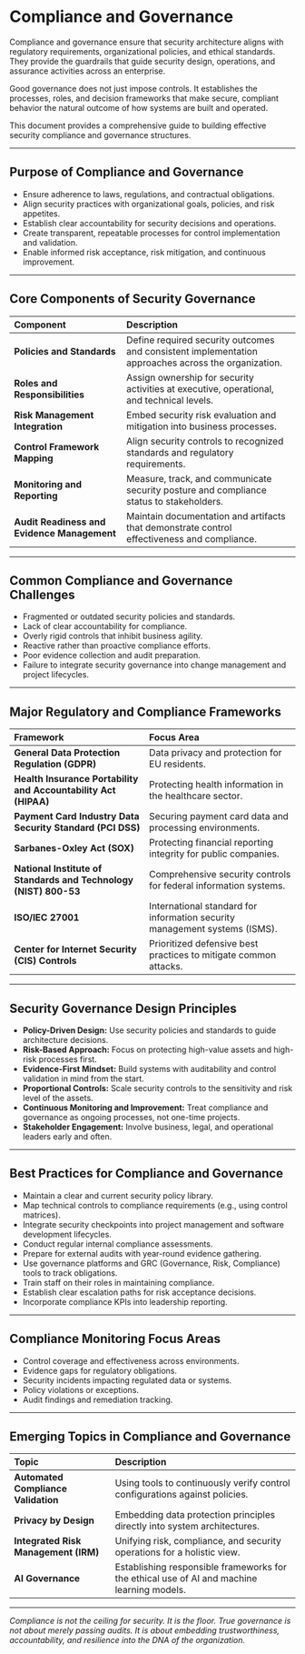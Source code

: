 # Compliance and Governance

Compliance and governance ensure that security architecture aligns with regulatory requirements, organizational policies, and ethical standards. They provide the guardrails that guide security design, operations, and assurance activities across an enterprise.

Good governance does not just impose controls. It establishes the processes, roles, and decision frameworks that make secure, compliant behavior the natural outcome of how systems are built and operated.

This document provides a comprehensive guide to building effective security compliance and governance structures.

---

## Purpose of Compliance and Governance

- Ensure adherence to laws, regulations, and contractual obligations.
- Align security practices with organizational goals, policies, and risk appetites.
- Establish clear accountability for security decisions and operations.
- Create transparent, repeatable processes for control implementation and validation.
- Enable informed risk acceptance, risk mitigation, and continuous improvement.

---

## Core Components of Security Governance

| Component | Description |
|:----------|:------------|
| **Policies and Standards** | Define required security outcomes and consistent implementation approaches across the organization. |
| **Roles and Responsibilities** | Assign ownership for security activities at executive, operational, and technical levels. |
| **Risk Management Integration** | Embed security risk evaluation and mitigation into business processes. |
| **Control Framework Mapping** | Align security controls to recognized standards and regulatory requirements. |
| **Monitoring and Reporting** | Measure, track, and communicate security posture and compliance status to stakeholders. |
| **Audit Readiness and Evidence Management** | Maintain documentation and artifacts that demonstrate control effectiveness and compliance.

---

## Common Compliance and Governance Challenges

- Fragmented or outdated security policies and standards.
- Lack of clear accountability for compliance.
- Overly rigid controls that inhibit business agility.
- Reactive rather than proactive compliance efforts.
- Poor evidence collection and audit preparation.
- Failure to integrate security governance into change management and project lifecycles.

---

## Major Regulatory and Compliance Frameworks

| Framework | Focus Area |
|:----------|:-----------|
| **General Data Protection Regulation (GDPR)** | Data privacy and protection for EU residents. |
| **Health Insurance Portability and Accountability Act (HIPAA)** | Protecting health information in the healthcare sector. |
| **Payment Card Industry Data Security Standard (PCI DSS)** | Securing payment card data and processing environments. |
| **Sarbanes-Oxley Act (SOX)** | Protecting financial reporting integrity for public companies. |
| **National Institute of Standards and Technology (NIST) 800-53** | Comprehensive security controls for federal information systems. |
| **ISO/IEC 27001** | International standard for information security management systems (ISMS). |
| **Center for Internet Security (CIS) Controls** | Prioritized defensive best practices to mitigate common attacks. |

---

## Security Governance Design Principles

- **Policy-Driven Design:** Use security policies and standards to guide architecture decisions.
- **Risk-Based Approach:** Focus on protecting high-value assets and high-risk processes first.
- **Evidence-First Mindset:** Build systems with auditability and control validation in mind from the start.
- **Proportional Controls:** Scale security controls to the sensitivity and risk level of the assets.
- **Continuous Monitoring and Improvement:** Treat compliance and governance as ongoing processes, not one-time projects.
- **Stakeholder Engagement:** Involve business, legal, and operational leaders early and often.

---

## Best Practices for Compliance and Governance

- Maintain a clear and current security policy library.
- Map technical controls to compliance requirements (e.g., using control matrices).
- Integrate security checkpoints into project management and software development lifecycles.
- Conduct regular internal compliance assessments.
- Prepare for external audits with year-round evidence gathering.
- Use governance platforms and GRC (Governance, Risk, Compliance) tools to track obligations.
- Train staff on their roles in maintaining compliance.
- Establish clear escalation paths for risk acceptance decisions.
- Incorporate compliance KPIs into leadership reporting.

---

## Compliance Monitoring Focus Areas

- Control coverage and effectiveness across environments.
- Evidence gaps for regulatory obligations.
- Security incidents impacting regulated data or systems.
- Policy violations or exceptions.
- Audit findings and remediation tracking.

---

## Emerging Topics in Compliance and Governance

| Topic | Description |
|:------|:------------|
| **Automated Compliance Validation** | Using tools to continuously verify control configurations against policies. |
| **Privacy by Design** | Embedding data protection principles directly into system architectures. |
| **Integrated Risk Management (IRM)** | Unifying risk, compliance, and security operations for a holistic view. |
| **AI Governance** | Establishing responsible frameworks for the ethical use of AI and machine learning models. |

---

*Compliance is not the ceiling for security. It is the floor. True governance is not about merely passing audits. It is about embedding trustworthiness, accountability, and resilience into the DNA of the organization.*

